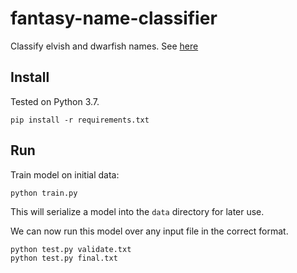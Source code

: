 # fantasy-name-classifier

Classify elvish and dwarfish names. See [here](https://www.reddit.com/r/dailyprogrammer_ideas/comments/9o9vtj/hard_tell_elf_names_and_dwarf_names_apart/)

## Install

Tested on Python 3.7.

```
pip install -r requirements.txt
```

## Run

Train model on initial data:

```
python train.py
```

This will serialize a model into the `data` directory for later use.

We can now run this model over any input file in the correct format.

```
python test.py validate.txt
python test.py final.txt
```

